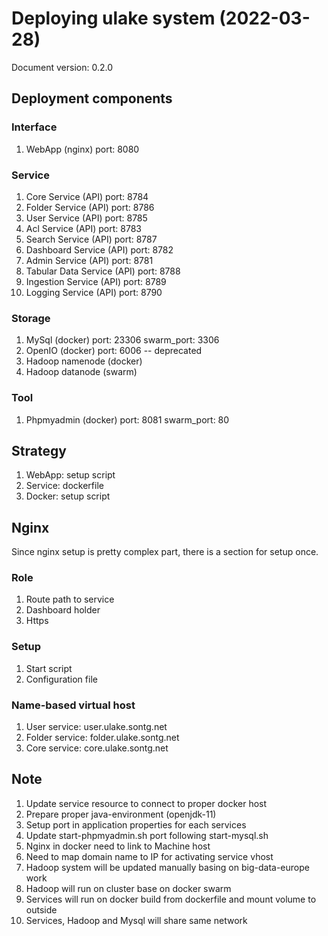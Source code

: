 # Deploying ulake system (2022-03-28)

Document version: 0.2.0

## Deployment components

### Interface

1. WebApp (nginx)                   port: 8080

### Service

1. Core Service (API)               port: 8784
2. Folder Service (API)             port: 8786
3. User Service (API)               port: 8785
4. Acl Service (API)                port: 8783
7. Search Service (API)             port: 8787
6. Dashboard Service (API)          port: 8782
7. Admin Service (API)              port: 8781
8. Tabular Data Service (API)       port: 8788
9. Ingestion Service (API)          port: 8789
10. Logging Service (API)           port: 8790

### Storage

1. MySql (docker)                   port: 23306 swarm_port: 3306
2. OpenIO (docker)                  port: 6006 -- deprecated
3. Hadoop namenode (docker)
4. Hadoop datanode (swarm)

### Tool

1. Phpmyadmin (docker)               port: 8081 swarm_port: 80

## Strategy

1. WebApp: setup script
2. Service: dockerfile
3. Docker: setup script

## Nginx

Since nginx setup is pretty complex part, there is a section for setup once.

### Role

1. Route path to service
2. Dashboard holder
3. Https

### Setup

1. Start script
2. Configuration file

### Name-based virtual host

1. User service: user.ulake.sontg.net
2. Folder service: folder.ulake.sontg.net
3. Core service: core.ulake.sontg.net

## Note

1. Update service resource to connect to proper docker host
2. Prepare proper java-environment (openjdk-11)
3. Setup port in application properties for each services
4. Update start-phpmyadmin.sh port following start-mysql.sh
5. Nginx in docker need to link to Machine host
6. Need to map domain name to IP for activating service vhost
7. Hadoop system will be updated manually basing on big-data-europe work
8. Hadoop will run on cluster base on docker swarm
9. Services will run on docker build from dockerfile and mount volume to outside
10. Services, Hadoop and Mysql will share same network
